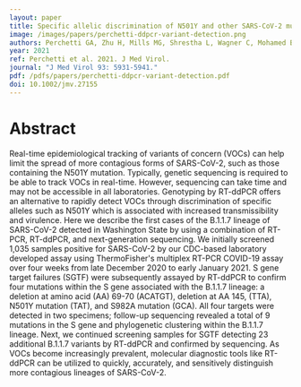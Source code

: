 ```yaml
---
layout: paper
title: Specific allelic discrimination of N501Y and other SARS-CoV-2 mutations by ddPCR detects B.1.1.7 lineage in Washington State
image: /images/papers/perchetti-ddpcr-variant-detection.png
authors: Perchetti GA, Zhu H, Mills MG, Shrestha L, Wagner C, Mohamed Bakhash S, Lin M, Xie H, Meei-Li Huang, Mathias P, Bedford T, Jerome KR, Greninger AL, Roychoudhury P.
year: 2021
ref: Perchetti et al. 2021. J Med Virol.
journal: "J Med Virol 93: 5931-5941."
pdf: /pdfs/papers/perchetti-ddpcr-variant-detection.pdf
doi: 10.1002/jmv.27155
---
```


# Abstract

Real-time epidemiological tracking of variants of concern (VOCs) can help limit the spread of more contagious forms of SARS-CoV-2, such as those containing the N501Y mutation. Typically, genetic sequencing is required to be able to track VOCs in real-time. However, sequencing can take time and may not be accessible in all laboratories. Genotyping by RT-ddPCR offers an alternative to rapidly detect VOCs through discrimination of specific alleles such as N501Y which is associated with increased transmissibility and virulence. Here we describe the first cases of the B.1.1.7 lineage of SARS-CoV-2 detected in Washington State by using a combination of RT-PCR, RT-ddPCR, and next-generation sequencing. We initially screened 1,035 samples positive for SARS-CoV-2 by our CDC-based laboratory developed assay using ThermoFisher's multiplex RT-PCR COVID-19 assay over four weeks from late December 2020 to early January 2021. S gene target failures (SGTF) were subsequently assayed by RT-ddPCR to confirm four mutations within the S gene associated with the B.1.1.7 lineage: a deletion at amino acid (AA) 69-70 (ACATGT), deletion at AA 145, (TTA), N501Y mutation (TAT), and S982A mutation (GCA). All four targets were detected in two specimens; follow-up sequencing revealed a total of 9 mutations in the S gene and phylogenetic clustering within the B.1.1.7 lineage. Next, we continued screening samples for SGTF detecting 23 additional B.1.1.7 variants by RT-ddPCR and confirmed by sequencing. As VOCs become increasingly prevalent, molecular diagnostic tools like RT-ddPCR can be utilized to quickly, accurately, and sensitively distinguish more contagious lineages of SARS-CoV-2.
